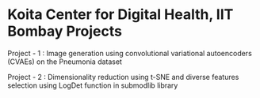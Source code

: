 # Koita Center for Digital Health, IIT Bombay Projects
 Project - 1 : Image generation using convolutional variational autoencoders (CVAEs) on the Pneumonia dataset
                                          
                                          
                                          
  Project - 2 : Dimensionality reduction using t-SNE and diverse features selection using LogDet function in submodlib library
